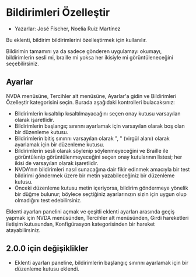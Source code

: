 # Bildirimleri Özelleştir #
*	Yazarlar: José Fischer, Noelia Ruiz Martínez

Bu eklenti, bildirim bildirimlerini özelleştirmek için kullanılır.

Bildirimin tamamını ya da sadece gönderen uygulamayı okumayı, bildirimlerin sesli mi, braille mi yoksa her ikisiyle mi görüntüleneceğini seçebilirsiniz.

## Ayarlar ##

NVDA menüsüne, Tercihler alt menüsüne, Ayarlar'a gidin ve Bildirimleri Özelleştir kategorisini seçin. Burada aşağıdaki kontrolleri bulacaksınız:

* Bildirimlerin kısaltılıp kısaltılmayacağını seçen onay kutusu varsayılan olarak işaretlidir.
* Bildirimlerin başlangıç ​​sınırını ayarlamak için varsayılan olarak boş olan bir düzenleme kutusu.
* Bildirimlerin bitiş sınırını varsayılan olarak ", " (virgül alanı) olarak ayarlamak için bir düzenleme kutusu.
* Bildirimlerin sesli olarak söylenip söylenmeyeceğini ve Braille ile görüntülenip görüntülenmeyeceğini seçen onay kutularının listesi; her ikisi de varsayılan olarak işaretlidir.
* NVDA'nın bildirimleri nasıl sunacağına dair fikir edinmek amacıyla bir test bildirimi göndermek üzere bir metin yazabileceğiniz bir düzenleme kutusu.
* Önceki düzenleme kutusu metin içeriyorsa, bildirim göndermeye yönelik bir düğme bulunur; böylece seçtiğiniz ayarlarınızın sizin için uygun olup olmadığını test edebilirsiniz.

Eklenti ayarları panelini açmak ve çeşitli eklenti ayarları arasında geçiş yapmak için NVDA menüsünden, Tercihler alt menüsünden, Girdi hareketleri iletişim kutusundan, Konfigürasyon kategorisinden bir hareket atayabilirsiniz.

## 2.0.0 için değişiklikler ##

* Eklenti ayarları paneline, bildirimlerin başlangıç ​​sınırını ayarlamak için bir düzenleme kutusu eklendi.
